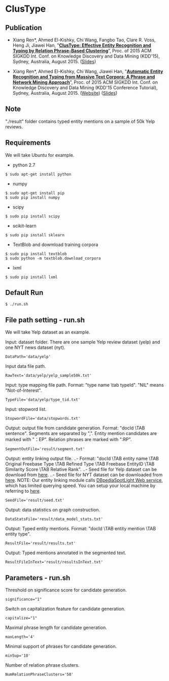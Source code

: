 # ClusType

## Publication

* Xiang Ren\*, Ahmed El-Kishky, Chi Wang, Fangbo Tao, Clare R. Voss, Heng Ji, Jiawei Han, "**[ClusType: Effective Entity Recognition and Typing by Relation Phrase-Based Clustering](http://web.engr.illinois.edu/~xren7/fp611-ren.pdf)**”, Proc. of 2015 ACM SIGKDD Int. Conf. on Knowledge Discovery and Data Mining (KDD'15), Sydney, Australia, August 2015. ([Slides](http://web.engr.illinois.edu/~xren7/KDD15-ClusType_v3.pdf))

* Xiang Ren\*, Ahmed El-Kishky, Chi Wang, Jiawei Han, "**[Automatic Entity Recognition and Typing from Massive Text Corpora: A Phrase and Network Mining Approach](http://research.microsoft.com/en-us/people/chiw/kdd15tutorial.aspx)**”, Proc. of 2015 ACM SIGKDD Int. Conf. on Knowledge Discovery and Data Mining (KDD'15 Conference Tutorial), Sydney, Australia, August 2015. ([Website](http://research.microsoft.com/en-us/people/chiw/kdd15tutorial.aspx)) ([Slides](http://hanj.cs.illinois.edu/kdd-15/UIUC-Tutorial.pdf))

## Note

"./result" folder contains typed entity mentions on a sample of 50k Yelp reviews.

## Requirements

We will take Ubuntu for example.

* python 2.7
```
$ sudo apt-get install python
```
* numpy
```
$ sudo apt-get install pip
$ sudo pip install numpy
```
* scipy
```
$ sudo pip install scipy
```
* scikit-learn
```
$ sudo pip install sklearn
```
* TextBlob and dowmload training corpora
```
$ sudo pip install textblob
$ sudo python -m textblob.download_corpora
```
* lxml
```
$ sudo pip install lxml
```

## Default Run

```
$ ./run.sh  
```

## File path setting - run.sh

We will take Yelp dataset as an example.

Input: dataset folder. There are one sample Yelp review dataset (yelp) and one NYT news dataset (nyt).
```
DataPath='data/yelp'
```

Input data file path.
```
RawText='data/yelp/yelp_sample50k.txt'
```

Input: type mapping file path. Format: "type name \tab typeId". "NIL" means "Not-of-Interest".
```
TypeFile='data/yelp/type_tid.txt'
```

Input: stopword list.
```
StopwordFile='data/stopwords.txt'
```

Output: output file from candidate generation. Format: "docId \TAB sentence". Segments are separated by ",". Entity mention candidates are marked with "：EP". Relation phrases are marked with ":RP".
```
SegmentOutFile='result/segment.txt'
```

Output: entity linking output file.
..- Format: "docId \TAB entity name \TAB Original Freebase Type \TAB Refined Type \TAB Freebase EntityID \TAB Similarity Score \TAB Relative Rank". 
..- Seed file for Yelp dataset can be download from [here](https://www.dropbox.com/s/w628rwpb3kbmuea/seed_yelp.txt?dl=0). 
..- Seed file for NYT dataset can be downloaded from [here](https://www.dropbox.com/s/k0qzsvbbpngptjt/seed_nyt.txt?dl=0).
NOTE: Our entity linking module calls [DBpediaSpotLight Web service](https://github.com/dbpedia-spotlight/dbpedia-spotlight/wiki/Web-service), which has limited querying speed. You can setup your local machine by referring to [here](https://github.com/dbpedia-spotlight/dbpedia-spotlight/wiki/Installation). 
```
SeedFile='result/seed.txt'
```

Output: data statistics on graph construction.
```
DataStatsFile='result/data_model_stats.txt'
```

Output: Typed entity mentions. Format: "docId \TAB entity mention \TAB entity type".
```
ResultFile='result/results.txt'
```

Output: Typed mentions annotated in the segmented text. 
```
ResultFileInText='result/resultsInText.txt'
```

## Parameters - run.sh

Threshold on significance score for candidate generation.
```
significance="1"
```

Switch on capitalization feature for candidate generation.
```
capitalize="1"
```

Maximal phrase length for candidate generation.
```
maxLength='4'
```

Minimal support of phrases for candidate generation.
```
minSup='10'
```

Number of relation phrase clusters.
```
NumRelationPhraseClusters='50'
```


